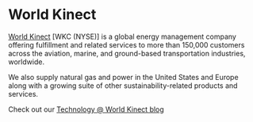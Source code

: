 # World Kinect
[World Kinect][website] [WKC (NYSE)] is a global energy management company offering fulfillment and related services to more than 150,000 customers across the aviation, marine, and ground-based transportation industries, worldwide. 

We also supply natural gas and power in the United States and Europe along with a growing suite of other sustainability-related products and services.

Check out our [Technology @ World Kinect blog][blog]

<!-- LINK LABELS -->
[blog]: https://www.world-kinect.com/blog/category/technology
[website]: https://www.world-kinect.com
